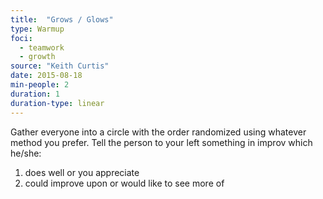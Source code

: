 ```yaml
---
title:  "Grows / Glows"
type: Warmup
foci:
  - teamwork
  - growth
source: "Keith Curtis"
date: 2015-08-18
min-people: 2
duration: 1
duration-type: linear
---
```

Gather everyone into a circle with the order randomized using whatever method you prefer.
Tell the person to your left something in improv which he/she:

1. does well or you appreciate
2. could improve upon or would like to see more of
